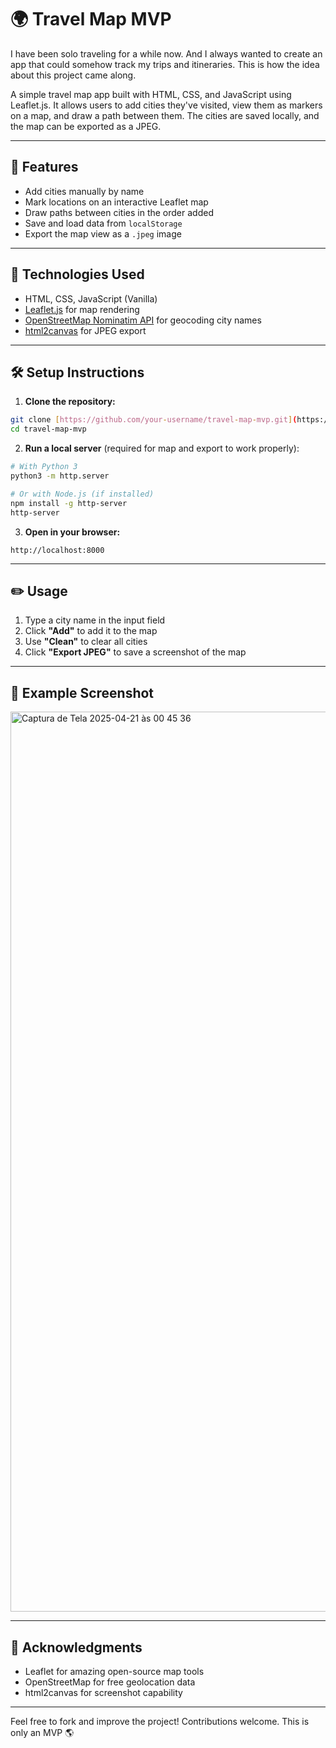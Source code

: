 # 🌍 Travel Map MVP

I have been solo traveling for a while now. And I always wanted to create an app that could somehow track my trips and itineraries. This is how the idea about this project came along.

A simple travel map app built with HTML, CSS, and JavaScript using Leaflet.js. It allows users to add cities they've visited, view them as markers on a map, and draw a path between them. The cities are saved locally, and the map can be exported as a JPEG.

---

## 🚀 Features

- Add cities manually by name
- Mark locations on an interactive Leaflet map
- Draw paths between cities in the order added
- Save and load data from `localStorage`
- Export the map view as a `.jpeg` image

---

## 🧰 Technologies Used

- HTML, CSS, JavaScript (Vanilla)
- [Leaflet.js](https://leafletjs.com/) for map rendering
- [OpenStreetMap Nominatim API](https://nominatim.org/) for geocoding city names
- [html2canvas](https://html2canvas.hertzen.com/) for JPEG export

---

## 🛠️ Setup Instructions

1. **Clone the repository:**
```bash
git clone [https://github.com/your-username/travel-map-mvp.git](https://github.com/Alessandro-Schmidt/travel-map-app.git)
cd travel-map-mvp
```

2. **Run a local server** (required for map and export to work properly):
```bash
# With Python 3
python3 -m http.server

# Or with Node.js (if installed)
npm install -g http-server
http-server
```

3. **Open in your browser:**
```
http://localhost:8000
```

---

## ✏️ Usage

1. Type a city name in the input field
2. Click **"Add"** to add it to the map
3. Use **"Clean"** to clear all cities
4. Click **"Export JPEG"** to save a screenshot of the map

---

## 📸 Example Screenshot

<img width="1440" alt="Captura de Tela 2025-04-21 às 00 45 36" src="https://github.com/user-attachments/assets/9f1c2873-ebc2-4990-8036-9b78fd2ae185" />

---

## 🙌 Acknowledgments

- Leaflet for amazing open-source map tools
- OpenStreetMap for free geolocation data
- html2canvas for screenshot capability

---

Feel free to fork and improve the project! Contributions welcome. This is only an MVP 🌎

